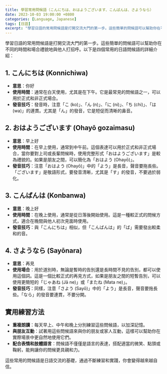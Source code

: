 ```yaml
---
title: 學習常用問候語（こんにちは、おはようございます、こんばんは、さようなら）
date: 2023-10-03 19:00:00 +0800
categories: [Language, Japanese]
tags: [日語] 
excerpt: "學習日語的常用問候語是打開交流大門的第一步。這些簡單的問候語可以幫助你在不同的時間和場合禮貌地與他人打招呼。"
---
```


學習日語的常用問候語是打開交流大門的第一步。這些簡單的問候語可以幫助你在不同的時間和場合禮貌地與他人打招呼。以下是四個常用的日語問候語的詳細介紹：

## **1. こんにちは (Konnichiwa)**
- **意思**：你好
- **使用時間**：通常在白天使用，尤其是在下午。它是最常見的問候語之一，可以用於正式和非正式場合。
- **發音技巧**：發音時，注意「こ (ko)」、「ん (n)」、「に (ni)」、「ち (chi)」、「は (wa)」的連貫。尤其是「ん」的發音，它是短促而清晰的鼻音。

## **2. おはようございます (Ohayō gozaimasu)**
- **意思**：早上好
- **使用時間**：在早上使用，通常到中午前。這個表達可以用於正式和非正式場合，當你要對上司或長輩問候時，使用完整形式「おはようございます」是較為禮貌的。如果是朋友之間，可以簡化為「おはよう (Ohayō)」。
- **發音技巧**：注意「おはよう (Ohayō)」中的「よう」是長音，聲音要拖長些。「ございます」是敬語形式，要發音清晰，尤其是「す」的發音，不要過於弱化。

## **3. こんばんは (Konbanwa)**
- **意思**：晚上好
- **使用時間**：在晚上使用，通常是從日落後開始使用。這是一種較正式的問候方式，適合在晚間與他人初次見面時使用。
- **發音技巧**：與「こんにちは」相似，但「こんばんは」的「ば」需要發出較柔和的音。

## **4. さようなら (Sayōnara)**
- **意思**：再見
- **使用場合**：用於道別時，無論是暫時的告別還是長時間不見的告別，都可以使用這個詞。這是一個比較正式的再見方式，如果是朋友之間的短暫告別，可以使用更簡短的「じゃあね (Jā ne)」或「またね (Mata ne)」。
- **發音技巧**：同樣，注意「さよう (Sayō)」中的「よう」是長音，聲音要拖長些。「なら」的發音要連貫，不要分開。

## **實用練習方法**
- **重複朗讀**：每天早上、中午和晚上分別練習這些問候語，以加深記憶。
- **與朋友互動**：試著用這些問候語來與你的朋友或家人互動，這樣可以幫助你在實際場景中更自然地使用它們。
- **配合表情和肢體語言**：問候語不僅僅是語言的表達，搭配適當的微笑、點頭或鞠躬，能夠讓你的問候更具親和力。

這些常用的問候語是日語交流的基礎，通過不斷練習和實踐，你會變得越來越自信。

